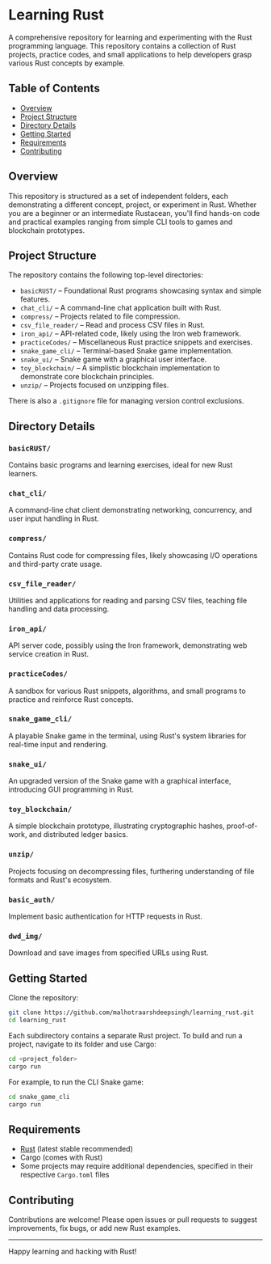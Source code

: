 # Learning Rust

A comprehensive repository for learning and experimenting with the Rust programming language. This repository contains a collection of Rust projects, practice codes, and small applications to help developers grasp various Rust concepts by example.

## Table of Contents

- [Overview](#overview)
- [Project Structure](#project-structure)
- [Directory Details](#directory-details)
- [Getting Started](#getting-started)
- [Requirements](#requirements)
- [Contributing](#contributing)

## Overview

This repository is structured as a set of independent folders, each demonstrating a different concept, project, or experiment in Rust. Whether you are a beginner or an intermediate Rustacean, you'll find hands-on code and practical examples ranging from simple CLI tools to games and blockchain prototypes.

## Project Structure

The repository contains the following top-level directories:

- `basicRUST/` – Foundational Rust programs showcasing syntax and simple features.
- `chat_cli/` – A command-line chat application built with Rust.
- `compress/` – Projects related to file compression.
- `csv_file_reader/` – Read and process CSV files in Rust.
- `iron_api/` – API-related code, likely using the Iron web framework.
- `practiceCodes/` – Miscellaneous Rust practice snippets and exercises.
- `snake_game_cli/` – Terminal-based Snake game implementation.
- `snake_ui/` – Snake game with a graphical user interface.
- `toy_blockchain/` – A simplistic blockchain implementation to demonstrate core blockchain principles.
- `unzip/` – Projects focused on unzipping files.

There is also a `.gitignore` file for managing version control exclusions.

## Directory Details

### `basicRUST/`
Contains basic programs and learning exercises, ideal for new Rust learners.

### `chat_cli/`
A command-line chat client demonstrating networking, concurrency, and user input handling in Rust.

### `compress/`
Contains Rust code for compressing files, likely showcasing I/O operations and third-party crate usage.

### `csv_file_reader/`
Utilities and applications for reading and parsing CSV files, teaching file handling and data processing.

### `iron_api/`
API server code, possibly using the Iron framework, demonstrating web service creation in Rust.

### `practiceCodes/`
A sandbox for various Rust snippets, algorithms, and small programs to practice and reinforce Rust concepts.

### `snake_game_cli/`
A playable Snake game in the terminal, using Rust's system libraries for real-time input and rendering.

### `snake_ui/`
An upgraded version of the Snake game with a graphical interface, introducing GUI programming in Rust.

### `toy_blockchain/`
A simple blockchain prototype, illustrating cryptographic hashes, proof-of-work, and distributed ledger basics.

### `unzip/`
Projects focusing on decompressing files, furthering understanding of file formats and Rust's ecosystem.

### `basic_auth/`
Implement basic authentication for HTTP requests in Rust.

### `dwd_img/`
Download and save images from specified URLs using Rust.

## Getting Started

Clone the repository:

```sh
git clone https://github.com/malhotraarshdeepsingh/learning_rust.git
cd learning_rust
```

Each subdirectory contains a separate Rust project. To build and run a project, navigate to its folder and use Cargo:

```sh
cd <project_folder>
cargo run
```

For example, to run the CLI Snake game:

```sh
cd snake_game_cli
cargo run
```

## Requirements

- [Rust](https://www.rust-lang.org/tools/install) (latest stable recommended)
- Cargo (comes with Rust)
- Some projects may require additional dependencies, specified in their respective `Cargo.toml` files

## Contributing

Contributions are welcome! Please open issues or pull requests to suggest improvements, fix bugs, or add new Rust examples.


---

Happy learning and hacking with Rust!
